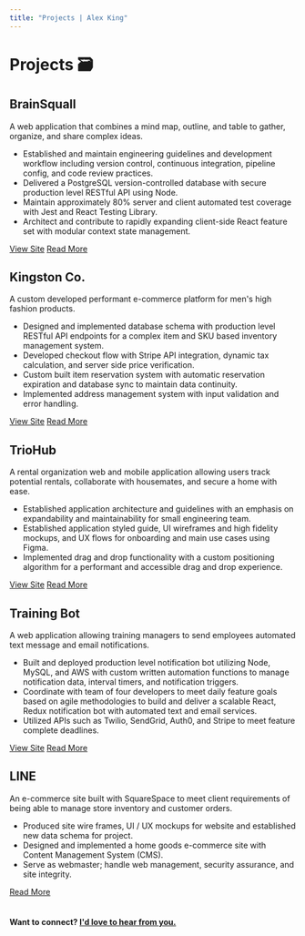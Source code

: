 ```yaml
---
title: "Projects | Alex King"
---
```


# **Projects 🗃**

## BrainSquall

A web application that combines a mind map, outline, and table to gather, organize, and share complex ideas.

- Established and maintain engineering guidelines and development workflow including version control, continuous integration, pipeline config, and code review practices.
- Delivered a PostgreSQL version-controlled database with secure production level RESTful API using Node.
- Maintain approximately 80% server and client automated test coverage with Jest and React Testing Library.
- Architect and contribute to rapidly expanding client-side React feature set with modular context state management.

<a href="https://brainsquall.co" target="_blank" rel="noopener noreferrer">View Site</a>
[Read More](/writing/brainsquall)

## Kingston Co.

A custom developed performant e-commerce platform for men's high fashion products.

- Designed and implemented database schema with production level RESTful API endpoints for a complex item and SKU based inventory management system.
- Developed checkout flow with Stripe API integration, dynamic tax calculation, and server side price verification.
- Custom built item reservation system with automatic reservation expiration and database sync to maintain data continuity.
- Implemented address management system with input validation and error handling.

<a href="https://kingstonco.netlify.app" target="_blank" rel="noopener noreferrer">View Site</a>
[Read More](/writing/kingston-co)

## TrioHub

A rental organization web and mobile application allowing users track potential rentals, collaborate with housemates, and secure a home with ease.

- Established application architecture and guidelines with an emphasis on expandability and maintainability for small engineering team.
- Established application styled guide, UI wireframes and high fidelity mockups, and UX flows for onboarding and main use cases using Figma.
- Implemented drag and drop functionality with a custom positioning algorithm for a performant and accessible drag and drop experience.

<a href="https://triohub.io" target="_blank" rel="noopener noreferrer">View Site</a>
[Read More](/writing/triohub)

## Training Bot

A web application allowing training managers to send employees automated text message and email notifications.

- Built and deployed production level notification bot utilizing Node, MySQL, and AWS with custom written automation functions to manage notification data, interval timers, and notification triggers.
- Coordinate with team of four developers to meet daily feature goals based on agile methodologies to build and deliver a scalable React, Redux notification bot with automated text and email services.
- Utilized APIs such as Twilio, SendGrid, Auth0, and Stripe to meet feature complete deadlines.

<a href="https://triobot.co" target="_blank" rel="noopener noreferrer">View Site</a>
[Read More](/writing/training-bot)

## LINE

An e-commerce site built with SquareSpace to meet client requirements of being able to manage store inventory and customer orders.

- Produced site wire frames, UI / UX mockups for website and established new data schema for project.
- Designed and implemented a home goods e-commerce site with Content Management System (CMS).
- Serve as webmaster; handle web management, security assurance, and site integrity.

[Read More](/writing/line)

#### <br/> Want to connect? [I'd love to hear from you.](/contact)
